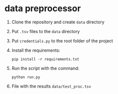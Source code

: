 # data preprocessor

1) Clone the repository and create `data` directory

2) Put `.tsv` files to the `data` directory

3) Put `credentials.py` to the root folder of the project

4) Install the requirements: 

    `pip install -r requirements.txt`

5) Run the script with the command: 

    `python run.py`

6) File with the results `data/test_proc.tsv`
